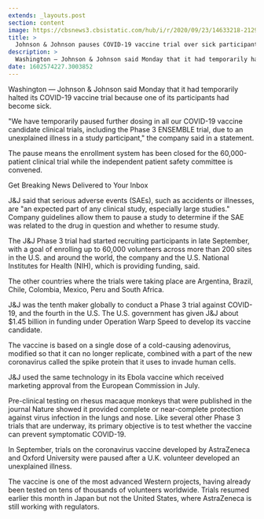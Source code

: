 ```yaml
--- 
extends: _layouts.post 
section: content 
image: https://cbsnews3.cbsistatic.com/hub/i/r/2020/09/23/14633218-2129-4c17-9d2c-640a8efe7cf8/thumbnail/1200x630/ac1e75aa1aaf8e1c9e0c57a0a5827d70/cgno-228-blur.jpg 
title: > 
  Johnson & Johnson pauses COVID-19 vaccine trial over sick participant 
description: > 
  Washington — Johnson & Johnson said Monday that it had temporarily halted its COVID-19 vaccine trial because one of its participants had become sick."We have temporarily paused further dosing in all our COVID-19 vaccine candidate clinical trials, including the Phase 3 ENSEMBLE trial, due to an unexplained illness in a study participant," the company said in a statement.The pause means the enrollment system has been closed for the 60,000-patient clinical trial while the independent patient safety committee is convened.Get Breaking News Delivered to Your InboxJ&J said that serious adverse events (SAEs), such as accidents or illnesses, are "an expected part of any clinical study, especially large studies."J&J was the tenth maker globally to conduct a Phase 3 trial against COVID-19, and the fourth in the U.S. 
date: 1602574227.3003852 
--- 
```

Washington — Johnson & Johnson said Monday that it had temporarily halted its COVID-19 vaccine trial because one of its participants had become sick.

"We have temporarily paused further dosing in all our COVID-19 vaccine candidate clinical trials, including the Phase 3 ENSEMBLE trial, due to an unexplained illness in a study participant," the company said in a statement.

The pause means the enrollment system has been closed for the 60,000-patient clinical trial while the independent patient safety committee is convened.

Get Breaking News Delivered to Your Inbox

J&J said that serious adverse events (SAEs), such as accidents or illnesses, are "an expected part of any clinical study, especially large studies." Company guidelines allow them to pause a study to determine if the SAE was related to the drug in question and whether to resume study.

The J&J Phase 3 trial had started recruiting participants in late September, with a goal of enrolling up to 60,000 volunteers across more than 200 sites in the U.S. and around the world, the company and the U.S. National Institutes for Health (NIH), which is providing funding, said.

The other countries where the trials were taking place are Argentina, Brazil, Chile, Colombia, Mexico, Peru and South Africa.

J&J was the tenth maker globally to conduct a Phase 3 trial against COVID-19, and the fourth in the U.S. The U.S. government has given J&J about $1.45 billion in funding under Operation Warp Speed to develop its vaccine candidate.

The vaccine is based on a single dose of a cold-causing adenovirus, modified so that it can no longer replicate, combined with a part of the new coronavirus called the spike protein that it uses to invade human cells.

J&J used the same technology in its Ebola vaccine which received marketing approval from the European Commission in July.

Pre-clinical testing on rhesus macaque monkeys that were published in the journal Nature showed it provided complete or near-complete protection against virus infection in the lungs and nose. Like several other Phase 3 trials that are underway, its primary objective is to test whether the vaccine can prevent symptomatic COVID-19.

In September, trials on the coronavirus vaccine developed by AstraZeneca and Oxford University were paused after a U.K. volunteer developed an unexplained illness.

The vaccine is one of the most advanced Western projects, having already been tested on tens of thousands of volunteers worldwide. Trials resumed earlier this month in Japan but not the United States, where AstraZeneca is still working with regulators.